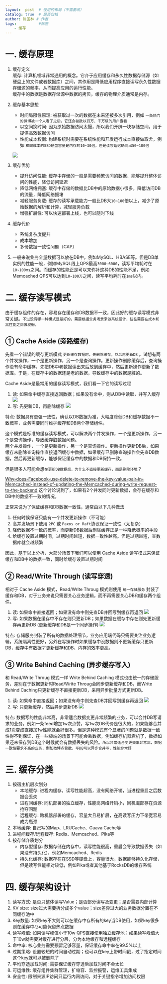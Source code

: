 ```yaml
---
layout:  post  # 使用的布局（不需要改）
catalog: true  # 是否归档
author: 陈国林 # 作者
tags:          #标签
    - 缓存
---
```


# 一. 缓存原理
1. 缓存定义  
   缓存: 计算机领域非常通用的概念。它介于应用缓存和永久性数据存储源（如硬盘上的文件或者数据库）之间，其作用是降低应用程序直接读写永久性数据存储源的频率，从而提高应用的运行性能。  
   缓存中的数据是数据存储源中数据的拷贝，缓存的物理介质通常是内存。

2. 缓存基本思想
   + 时间局限性原理: 被获取过一次的数据在未来还被多次引用，例如 `一条热门的微博被一个人看了之后，它还会被数以百万、千万级的用户查看`
   + 以空间换时间: 因为原始数据访问太慢，所以我们开辟一块存储空间，用于提供高效数据访问
   + 性能成本权衡: 构建系统时需要在系统性能和开发运行成本直接做取舍，例如 `相同成本的SSD硬盘容量是内存的10~30倍，但是读写延迟确高出50~100倍`
   
   ![](https://github.com/chenguolin/chenguolin.github.io/blob/master/data/image/cache-pyramid.png?raw=true)

3. 缓存优势
   + 提升访问性能: 缓存中存储的一般是需要频繁访问的数据，能够提升整体访问的性能，降低访问延迟
   + 降低网络拥塞: 缓存中存储的数据比DB中的原始数据小很多，降低访问DB的流量，降低网络拥堵
   + 减轻服务负载: 缓存的读写承载能力一般比DB大`10~100`倍以上，减少了原始数据的解析和计算，减轻服务负载
   + 增强扩展性: 可以快速部署上线，也可以随时下线
   
4. 缓存代价
   + 系统复杂度提升
   + 成本增加
   + 多份数据一致性问题（CAP）

5. 一般来说业务全量数据可以放在DB中，例如MySQL、HBASE等。但是DB单实例的性能一般，例如MySQL线上QPS最高`3000~6000`，读写平均耗时在`10~100ms`之间。而缓存的性能正是可以来弥补这种DB的性能不足，例如Memcached QPS可以达到`10~100万`之间，读写平均耗时在`1ms`以内。

# 二. 缓存读写模式
由于缓存组件的存在，容易存在缓存和DB数据不一致，因此好的缓存读写模式非常关键。`不过没有哪一种模式是最好的，需要根据业务场景来做系统设计，往往需要在成本和高性能之间做权衡。`

## ① Cache Aside (旁路缓存)
先看一个错误的缓存更新模式 `更新缓存数据时，先删除缓存，然后再更新DB` 。试想有两个并发操作，一个是更新操作，另一个是查询操作。更新操作删除缓存后，查询操作没有命中缓存，先把DB中老数据读出来后放到缓存中，然后更新操作更新了数据库。于是，在缓存中的数据还是老的数据，导致缓存中的数据是脏的。

Cache Aside是最常用的缓存读写模式，我们看一下它的读写过程

1. 读: 如果命中缓存直接返回数据；如果没有命中，则从DB中读取，并写入缓存
   ![](https://github.com/chenguolin/chenguolin.github.io/blob/master/data/image/cache-aside-read.png?raw=true)
2. 写: 先更新DB，再删除缓存
   ![](https://github.com/chenguolin/chenguolin.github.io/blob/master/data/image/cache-aside-update.png?raw=true)

特点: 数据具有更强一致性，确认以DB数据为准，大幅度降低DB和缓存数据不一致概率，业务需要同时维护缓存和DB两个存储组件。

这个模式是标准的缓存读写模式，可以解决两个并发操作，一个是更新操作，另一个是查询操作，导致缓存脏数据问题。  
两个并发操作，一个是更新操作，另一个是查询操作。更新操作更新DB后，如果缓存未删除查询操作直接返回缓存中数据，如果缓存已删除查询操作会先查DB数据，然后再更新缓存，能够保证缓存中的数据和DB保持一致。

但是很多人可能会想`在更新DB数据后，为什么不直接更新缓存，而是删除环境`？

[Why-does-Facebook-use-delete-to-remove-the-key-value-pair-in-Memcached-instead-of-updating-the-Memcached-during-write-request-to-the-backend](https://www.quora.com/Why-does-Facebook-use-delete-to-remove-the-key-value-pair-in-Memcached-instead-of-updating-the-Memcached-during-write-request-to-the-backend) 这个讨论说到了，如果有2个并发同时更新数据，会存在缓存和DB中的数据不一致的情况。

正常来说为了保证缓存和DB数据一致性，通常由以下几种做法  
1. 任何时候保证只能有一个并发更新操作（不可能）
2. 高并发场景下使用 `2PC` 或 `Paxos or Raft`协议保证一致性（太复杂）
3. 降低数据不一致的概率，而更新DB数据后删除缓存正是一种降低概率的手段
4. 给缓存设置过期时间，过期时间越短，数据一致性越高。但是过期越短，查数据库就会越频繁

因此，基于以上分析，大部分场景下我们可以使用 Cache Aside 读写模式来保证缓存和DB中的数据一致，同时给缓存设置过期时间

## ② Read/Write Through (读写穿透)
相对于 Cache Aside 模式，Read/Write Throug 模式则使用 `统一存储服务` 封装了缓存和DB，对于业务来说只需要关心业务逻辑，而不再需要关心DB和缓存两个组件。

1. 读: 如果命中直接返回；如果没有命中则先查DB并回写到缓存再返回
   ![](https://github.com/chenguolin/chenguolin.github.io/blob/master/data/image/read-write-throug-1.png?raw=true)
2. 写: 如果数据在缓存中不存在则只更新DB；如果数据在缓存中存在则先更新缓存再更新DB (更新缓存和DB是一个同步操作)
   ![](https://github.com/chenguolin/chenguolin.github.io/blob/master/data/image/read-write-throug-2.png?raw=true)
   
特点: 存储服务封装了所有的数据处理细节，业务应用端代码只需要关注业务逻辑，系统隔离性更好，另外在写操作时如果缓存中没数据则不更新缓存只更新DB，缓存中有数据才更新缓存和DB，内存的效率更高。 
   
## ③ Write Behind Caching (异步缓存写入)
和 Read/Write Throug 模式一样 Write Behind Caching 模式也由统一的存储服务，差别在于数据更新时Read/Write Throug会同步更新缓存和DB，而Write Behind Caching只更新缓存不直接更新DB，采用异步批量方式更新DB。

1. 读: 如果命中直接返回；如果没有命中则先查DB并回写到缓存再返回
   ![](https://github.com/chenguolin/chenguolin.github.io/blob/master/data/image/read-write-throug-1.png?raw=true)
2. 写: 只更新缓存，然后异步更新DB
   ![](https://github.com/chenguolin/chenguolin.github.io/blob/master/data/image/write-behind-caching.png?raw=true)

特点: 数据写的性能非常高，非常适合数据变更非常频繁的业务，可以合并DB写请求的业务。例如一条feed增加1w次点赞，写1w次DB代价是很大的，如果能够合并成1次变成直接加1w性能就会好很多。但是这种模式有个显著的问题就是数据一致性得不到保证，在一些极端的场景下可能会丢数据，例如缓存机器宕机了，数据如果还未保存到DB这个时候就会有数据丢失的风险。`所以非常适合变更频率非常高，数据一致性要求不高的业务，例如微博点赞数，写DB可以异步合并写，性能非常好`

# 三. 缓存分类
1. 按宿主机层次划分
   + 本地缓存: 进程内缓存，读写性能超高，没有网络开销，当进程重启之后数据会丢失
   + 进程间缓存: 同机部署的独立缓存，性能高网络开销小，同机混部存在资源抢夺问题
   + 远程缓存: 跨机器部署的缓存，容量大且易扩展，在高读写压力下带宽容易成为瓶颈
2. 本地缓存: 自己写的Map、LRUCache、Guava Cache等
3. 进程间缓存/远程缓存: Redis、Memcached、Pika等
4. 按存储介质划分
   + 内存型缓存: 数据存储在内存中，读写性能很高，重启会导致数据丢失（如果没有持久化)，例如Memcached、Redis
   + 持久化缓存: 数据存在在SSD等硬盘上，容量很大，数据能够持久化存储，但是读写性能相对较低，例如Pika或者其他基于RocksDB的缓存系统

# 四. 缓存架构设计
1. 读写方式: 是否只整体读写Value；是否部分读写及变更；是否需要内部计算
2. KV size: size过大需要拆分成多个value；size差异过大的业务数据分置在不同缓存池中
3. Key数量: 如果key不大则可以在缓存中存所有的key当DB使用，如果key很多则在缓存中尽可能保留热点数据
4. 读写峰值: 如果读写峰值小于10w QPS直接使用独立缓存池；如果读写峰值大于10w就需要对缓存进行分层，分为本地缓存和远程缓存
5. 命中率: 核心业务需要预留足够容量，保证缓存命中率在99.5%以上
6. 过期策略: 设置较短的时间自动过期；也可以在key上带时间戳，过了指定时间这个key就可以被删除了
7. 平均穿透加载时间: 需要保证缓存穿透后加载时间不会太长
8. 可运维性: 缓存组件集群管理，扩缩容、监控报警，运维工具集成
9. 安全性: 限制来源IP访问只运行内网访问，对于关键指令增加访问权限

